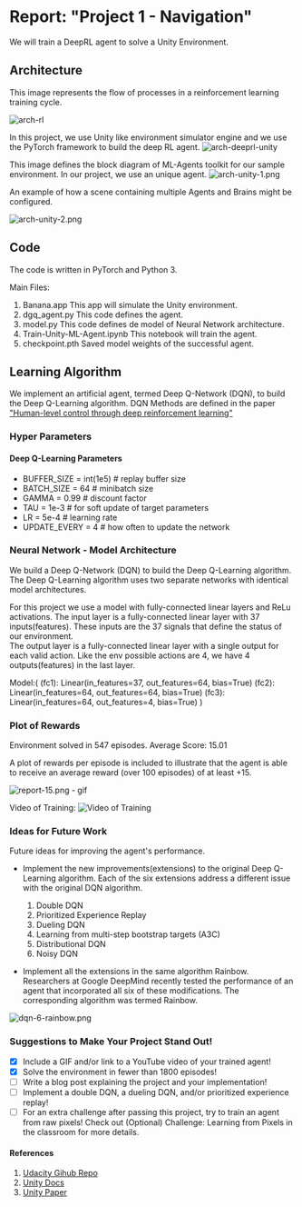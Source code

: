 
# Report: "Project 1 - Navigation"

We will train a DeepRL agent to solve a Unity Environment.

## Architecture

This image represents the flow of processes in a reinforcement learning training cycle.

![arch-rl](./img/arch-rl.png "arch-rl")

In this project, we use Unity like environment simulator engine and we use the PyTorch framework to build the deep RL agent.
![arch-deeprl-unity](./img/arch-deeprl-unity-2.png "arch-deeprl-unity")

This image defines the block diagram of ML-Agents toolkit for our sample environment. In our project, we use an unique agent.
![arch-unity-1.png](./img/arch-unity-1.png "arch-unity-1.png")

An example of how a scene containing multiple Agents and Brains might be configured.

![arch-unity-2.png](./img/arch-unity-2.png "arch-unity-2.png")

## Code

The code is written in PyTorch and Python 3.

Main Files:  

1. Banana.app
   This app will simulate the Unity environment.
2. dgq_agent.py
   This code defines the agent.
3. model.py
   This code defines de model of Neural Network architecture.
4. Train-Unity-ML-Agent.ipynb
   This notebook will train the agent.
5. checkpoint.pth
   Saved model weights of the successful agent.

## Learning Algorithm

We implement an artificial agent, termed Deep Q-Network (DQN), to build the Deep Q-Learning algorithm. DQN Methods are defined in the paper ["Human-level control through deep reinforcement learning"](https://deepmind.com/research/publications/human-level-control-through-deep-reinforcement-learning/) 

### Hyper Parameters

#### Deep Q-Learning Parameters

+ BUFFER_SIZE = int(1e5)  # replay buffer size
+ BATCH_SIZE = 64         # minibatch size
+ GAMMA = 0.99            # discount factor
+ TAU = 1e-3              # for soft update of target parameters
+ LR = 5e-4               # learning rate 
+ UPDATE_EVERY = 4        # how often to update the network

### Neural Network - Model Architecture

We build a Deep Q-Network (DQN) to build the Deep Q-Learning algorithm. The Deep Q-Learning algorithm uses two separate networks with identical model architectures.

For this project we use a model with fully-connected linear layers and ReLu activations.
The input layer is a fully-connected linear layer with 37 inputs(features). These inputs are the 37 signals that define the status of our environment.  
The output layer is a fully-connected linear layer with a single output for each valid action. Like the env possible actions are 4, we have 4 outputs(features) in the last layer.

Model:(
  (fc1): Linear(in_features=37, out_features=64, bias=True)
  (fc2): Linear(in_features=64, out_features=64, bias=True)
  (fc3): Linear(in_features=64, out_features=4, bias=True)
)

### Plot of Rewards

Environment solved in 547 episodes. Average Score: 15.01

A plot of rewards per episode is included to illustrate that the agent is able to receive an average reward (over 100 episodes) of at least +15.

![report-15.png - gif](./img/report-15-mac-cpu.png "report-15.png")

Video of Training:
![Video of Training](./videos/training.gif "Video of Training")

### Ideas for Future Work

Future ideas for improving the agent's performance.

+ Implement the new improvements(extensions) to the original Deep Q-Learning algorithm. Each of the six extensions address a different issue with the original DQN algorithm.
    1. Double DQN
    2. Prioritized Experience Replay
    3. Dueling DQN
    4. Learning from multi-step bootstrap targets (A3C)
    5. Distributional DQN
    6. Noisy DQN

+ Implement all the extensions in the same algorithm Rainbow. Researchers at Google DeepMind recently tested the performance of an agent that incorporated all six of these modifications. The corresponding algorithm was termed Rainbow.

![dqn-6-rainbow.png](./img/dqn-6-rainbow.png "dqn-6-rainbow.png")

### Suggestions to Make Your Project Stand Out!

+ [x] Include a GIF and/or link to a YouTube video of your trained agent!
+ [x] Solve the environment in fewer than 1800 episodes!
+ [ ] Write a blog post explaining the project and your implementation!
+ [ ] Implement a double DQN, a dueling DQN, and/or prioritized experience replay!
+ [ ] For an extra challenge after passing this project, try to train an agent from raw pixels! Check out (Optional) Challenge: Learning from Pixels in the classroom for more details.

#### References

1. [Udacity Gihub Repo](https://github.com/udacity/deep-reinforcement-learning)
2. [Unity Docs](https://github.com/Unity-Technologies/ml-agents/blob/master/docs/ML-Agents-Overview.md)
3. [Unity Paper](https://arxiv.org/abs/1809.02627)
